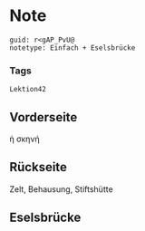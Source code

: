 # Note
```
guid: r<gAP_PvU@
notetype: Einfach + Eselsbrücke
```

### Tags
```
Lektion42
```

## Vorderseite
ἡ σκηνή

## Rückseite
Zelt, Behausung, Stiftshütte

## Eselsbrücke


